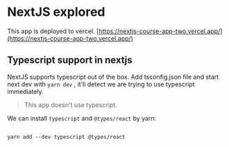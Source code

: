# NextJS explored

This app is deployed to vercel. [https://nextjs-course-app-two.vercel.app/](https://nextjs-course-app-two.vercel.app/)

## Typescript support in nextjs

NextJS supports typescript out of the box. Add tsconfig.json file and start next dev with `yarn dev` , it'll detect we are trying to use typescript immediately.

> This app doesn't use typescript. 


We can install `typescript` and `@types/react` by yarn:

```

yarn add --dev typescript @types/react

```
